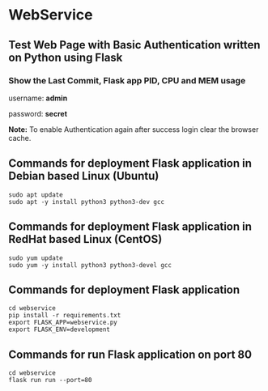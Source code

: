 # WebService
## Test Web Page with Basic Authentication written on Python using Flask
### Show the Last Commit, Flask app PID, CPU and MEM usage

username: **admin**

password: **secret**

**Note:** To enable Authentication again after success login clear the browser cache.

## Commands for deployment Flask application in Debian based Linux (Ubuntu)

    sudo apt update
    sudo apt -y install python3 python3-dev gcc

## Commands for deployment Flask application in RedHat based Linux (CentOS)

    sudo yum update
    sudo yum -y install python3 python3-devel gcc

## Commands for deployment Flask application

    cd webservice
    pip install -r requirements.txt
    export FLASK_APP=webservice.py
    export FLASK_ENV=development

## Commands for run Flask application on port 80 
    cd webservice
    flask run run --port=80
